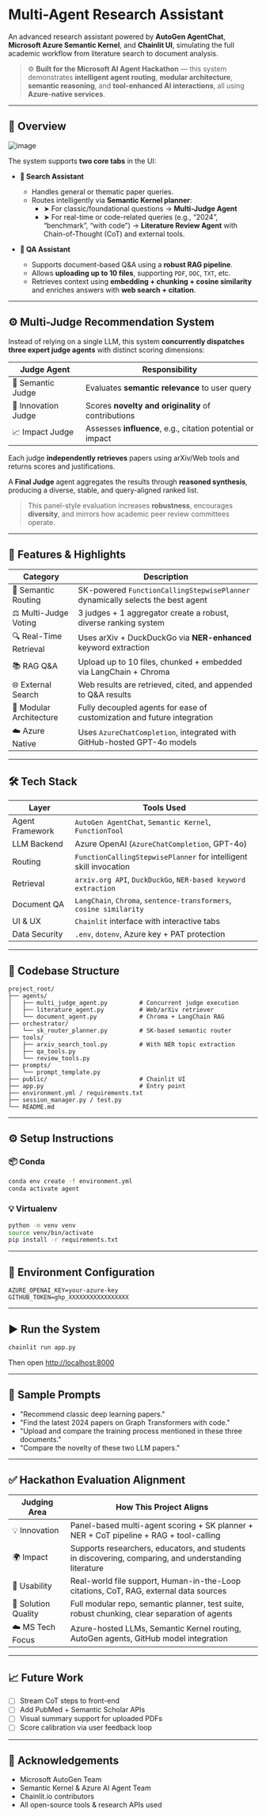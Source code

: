 # Multi-Agent Research Assistant

An advanced research assistant powered by **AutoGen AgentChat**, **Microsoft Azure Semantic Kernel**, and **Chainlit UI**, simulating the full academic workflow from literature search to document analysis.

> ⚙️ **Built for the Microsoft AI Agent Hackathon** — this system demonstrates **intelligent agent routing**, **modular architecture**, **semantic reasoning**, and **tool-enhanced AI interactions**, all using **Azure-native services**.

---

## 🧩 Overview

![image](https://github.com/user-attachments/assets/d7a519e2-2137-4558-9971-78cf928ac052)


The system supports **two core tabs** in the UI:

- **🔎 Search Assistant**
  - Handles general or thematic paper queries.
  - Routes intelligently via **Semantic Kernel planner**:
    - ➤ For classic/foundational questions → **Multi-Judge Agent**
    - ➤ For real-time or code-related queries (e.g., “2024”, “benchmark”, “with code”) → **Literature Review Agent** with Chain-of-Thought (CoT) and external tools.

- **📄 QA Assistant**
  - Supports document-based Q&A using a **robust RAG pipeline**.
  - Allows **uploading up to 10 files**, supporting `PDF`, `DOC`, `TXT`, etc.
  - Retrieves context using **embedding + chunking + cosine similarity** and enriches answers with **web search + citation**.

---

## ⚙️ Multi-Judge Recommendation System

Instead of relying on a single LLM, this system **concurrently dispatches three expert judge agents** with distinct scoring dimensions:

| Judge Agent         | Responsibility                                             |
|---------------------|-------------------------------------------------------------|
| 🧠 Semantic Judge    | Evaluates **semantic relevance** to user query              |
| 🌱 Innovation Judge | Scores **novelty and originality** of contributions         |
| 📈 Impact Judge     | Assesses **influence**, e.g., citation potential or impact  |

Each judge **independently retrieves** papers using arXiv/Web tools and returns scores and justifications.

A **Final Judge** agent aggregates the results through **reasoned synthesis**, producing a diverse, stable, and query-aligned ranked list.  
> This panel-style evaluation increases **robustness**, encourages **diversity**, and mirrors how academic peer review committees operate.

---

## 🚀 Features & Highlights

| Category               | Description                                                                 |
|------------------------|-----------------------------------------------------------------------------|
| 🧠 Semantic Routing     | SK-powered `FunctionCallingStepwisePlanner` dynamically selects the best agent |
| ⚖️ Multi-Judge Voting  | 3 judges + 1 aggregator create a robust, diverse ranking system               |
| 🔍 Real-Time Retrieval | Uses arXiv + DuckDuckGo via **NER-enhanced** keyword extraction               |
| 📚 RAG Q&A             | Upload up to 10 files, chunked + embedded via LangChain + Chroma             |
| 🌐 External Search     | Web results are retrieved, cited, and appended to Q&A results                 |
| 🧩 Modular Architecture| Fully decoupled agents for ease of customization and future integration       |
| ☁️ Azure Native        | Uses `AzureChatCompletion`, integrated with GitHub-hosted GPT-4o models       |

---

## 🛠️ Tech Stack

| Layer             | Tools Used                                                                 |
|------------------|-----------------------------------------------------------------------------|
| Agent Framework   | `AutoGen AgentChat`, `Semantic Kernel`, `FunctionTool`                     |
| LLM Backend       | Azure OpenAI (`AzureChatCompletion`, GPT-4o)                          |
| Routing           | `FunctionCallingStepwisePlanner` for intelligent skill invocation          |
| Retrieval         | `arxiv.org API`, `DuckDuckGo`, `NER-based keyword extraction`              |
| Document QA       | `LangChain`, `Chroma`, `sentence-transformers`, `cosine similarity`      |
| UI & UX           | `Chainlit` interface with interactive tabs                                 |
| Data Security     | `.env`, `dotenv`, Azure key + PAT protection                               |

---

## 📂 Codebase Structure

```
project_root/
├── agents/
│   ├── multi_judge_agent.py         # Concurrent judge execution
│   ├── literature_agent.py          # Web/arXiv retriever
│   └── document_agent.py            # Chroma + LangChain RAG
├── orchestrator/
│   └── sk_router_planner.py         # SK-based semantic router
├── tools/
│   ├── arxiv_search_tool.py         # With NER topic extraction
│   ├── qa_tools.py
│   └── review_tools.py
├── prompts/
│   └── prompt_template.py
├── public/                          # Chainlit UI
├── app.py                           # Entry point
├── environment.yml / requirements.txt
├── session_manager.py / test.py
└── README.md
```

---

## ⚙️ Setup Instructions

### 📦 Conda

```bash
conda env create -f environment.yml
conda activate agent
```

### 💡 Virtualenv

```bash
python -m venv venv
source venv/bin/activate
pip install -r requirements.txt
```

---

## 🔐 Environment Configuration

```env
AZURE_OPENAI_KEY=your-azure-key
GITHUB_TOKEN=ghp_XXXXXXXXXXXXXXXXX
```

---

## ▶️ Run the System

```bash
chainlit run app.py
```

Then open [http://localhost:8000](http://localhost:8000)

---

## 💬 Sample Prompts

- "Recommend classic deep learning papers."
- "Find the latest 2024 papers on Graph Transformers with code."
- "Upload and compare the training process mentioned in these three documents."
- "Compare the novelty of these two LLM papers."

---

## ✅ Hackathon Evaluation Alignment

| Judging Area           | How This Project Aligns                                                                                  |
|------------------------|----------------------------------------------------------------------------------------------------------|
| 💡 Innovation           | Panel-based multi-agent scoring + SK planner + NER + CoT pipeline + RAG + tool-calling                  |
| 🌍 Impact               | Supports researchers, educators, and students in discovering, comparing, and understanding literature   |
| 🧰 Usability            | Real-world file support, Human-in-the-Loop citations, CoT, RAG, external data sources                    |
| 🧠 Solution Quality     | Full modular repo, semantic planner, test suite, robust chunking, clear separation of agents            |
| ☁️ MS Tech Focus        | Azure-hosted LLMs, Semantic Kernel routing, AutoGen agents, GitHub model integration                     |

---

## 📈 Future Work

- [ ] Stream CoT steps to front-end
- [ ] Add PubMed + Semantic Scholar APIs
- [ ] Visual summary support for uploaded PDFs
- [ ] Score calibration via user feedback loop

---

## 🙌 Acknowledgements

- Microsoft AutoGen Team
- Semantic Kernel & Azure AI Agent Team
- Chainlit.io contributors
- All open-source tools & research APIs used
